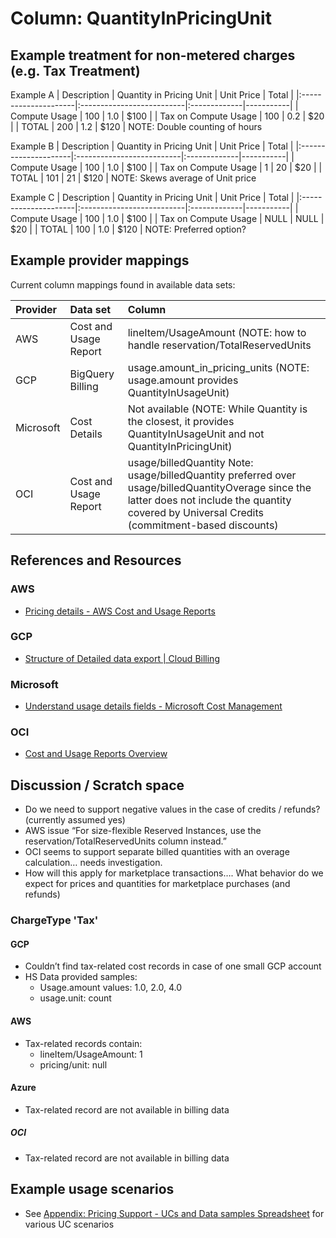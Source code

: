 # Column: QuantityInPricingUnit

## Example treatment for non-metered charges (e.g. Tax Treatment)

Example A
| Description          | Quantity in Pricing Unit  | Unit Price   | Total     | 
|:---------------------|:--------------------------|:-------------|-----------|
| Compute Usage        | 100                       | 1.0          | $100      |
| Tax on Compute Usage | 100                       | 0.2          | $20       |
| TOTAL                | 200                       | 1.2          | $120      |
NOTE: Double counting of hours

Example B
| Description          | Quantity in Pricing Unit  | Unit Price   | Total     | 
|:---------------------|:--------------------------|:-------------|-----------|
| Compute Usage        | 100                       | 1.0          | $100      |
| Tax on Compute Usage | 1                         | 20           | $20       |
| TOTAL                | 101                       | 21           | $120      |
NOTE: Skews average of Unit price

Example C
| Description          | Quantity in Pricing Unit  | Unit Price   | Total     | 
|:---------------------|:--------------------------|:-------------|-----------|
| Compute Usage        | 100                       | 1.0          | $100      |
| Tax on Compute Usage | NULL                      | NULL         | $20       |
| TOTAL                | 100                       | 1.0          | $120      |
NOTE: Preferred option?

## Example provider mappings

Current column mappings found in available data sets:

| Provider  | Data set                     | Column                   |
|:----------|:-----------------------------|:-------------------------|
| AWS       | Cost and Usage Report        | lineItem/UsageAmount (NOTE: how to handle reservation/TotalReservedUnits|
| GCP       | BigQuery Billing             | usage.amount_in_pricing_units (NOTE: usage.amount provides QuantityInUsageUnit) |
| Microsoft | Cost Details                 | Not available (NOTE: While Quantity is the closest, it provides QuantityInUsageUnit and not QuantityInPricingUnit) |
| OCI       | Cost and Usage Report        | usage/billedQuantity  Note: usage/billedQuantity preferred over usage/billedQuantityOverage since the latter does not include the quantity covered by Universal Credits (commitment-based discounts) |

## References and Resources

### AWS

- [Pricing details - AWS Cost and Usage Reports](https://docs.aws.amazon.com/cur/latest/userguide/pricing-columns.html)

### GCP

- [Structure of Detailed data export | Cloud Billing](https://cloud.google.com/billing/docs/how-to/export-data-bigquery-tables/detailed-usage)

### Microsoft

- [Understand usage details fields - Microsoft Cost Management](https://learn.microsoft.com/en-us/azure/cost-management-billing/automate/understand-usage-details-fields)

### OCI

- [Cost and Usage Reports Overview](https://docs.oracle.com/en-us/iaas/Content/Billing/Concepts/usagereportsoverview.htm)

## Discussion / Scratch space

 - Do we need to support negative values in the case of credits / refunds? (currently assumed yes)
 - AWS issue “For size-flexible Reserved Instances, use the reservation/TotalReservedUnits column instead.”
 - OCI seems to support separate billed quantities with an overage calculation… needs investigation.
 - How will this apply for marketplace transactions…. What behavior do we expect for prices and quantities for marketplace purchases (and refunds)

### ChargeType 'Tax'

#### GCP
 - Couldn’t find tax-related cost records in case of one small GCP account
 - HS Data provided samples:
     - Usage.amount values: 1.0, 2.0, 4.0
     - usage.unit: count

#### AWS
 - Tax-related records contain:
     - lineItem/UsageAmount: 1
     - pricing/unit: null

#### Azure
 - Tax-related record are not available in billing data

##### OCI
 - Tax-related record are not available in billing data

## Example usage scenarios

- See [Appendix: Pricing Support - UCs and Data samples Spreadsheet](../apendix/pricingsupport.md) for various UC scenarios

